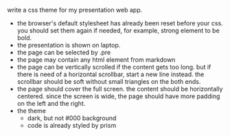 write a css theme for my presentation web app.

- the browser's default stylesheet has already been reset before your css. you should set them again if needed, for example, strong element to be bold.
- the presentation is shown on laptop.
- the page can be selected by .pre
- the page may contain any html element from markdown
- the page can be vertically scrolled if the content gets too long. but if there is need of a horizontal scrollbar, start a new line instead. the scrollbar should be soft without small triangles on the both ends.
- the page should cover the full screen. the content should be horizontally centered. since the screen is wide, the page should have more padding on the left and the right.
- the theme
  - dark, but not #000 background
  - code is already styled by prism
